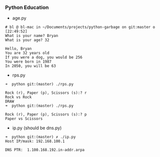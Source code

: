 ### Python Education

- age.py

```
# bl @ bl-mac in ~/Documents/projects/python-garbage on git:master o [22:49:52]
What is your name? Bryan
What is your age? 32

Hello, Bryan
You are 32 years old
If you were a dog, you would be 256
You were born in 1987
In 2050, you will be 63
```

- rps.py

```
➜  python git:(master) ./rps.py 

Rock (r), Paper (p), Scissors (s):? r
Rock vs Rock
DRAW
➜  python git:(master) ./rps.py

Rock (r), Paper (p), Scissors (s):? p
Paper vs Scissors
```

- ip.py (should be dns.py)

```
➜  python git:(master) ✗ ./ip.py 
Host IP/mask: 192.168.100.1

DNS PTR:  1.100.168.192.in-addr.arpa
```


